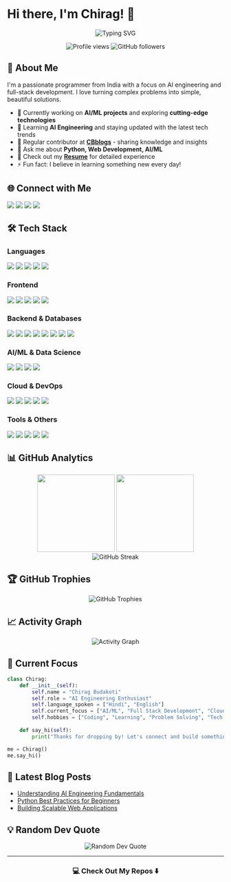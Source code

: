 # Hi there, I'm Chirag! 👋

<div align="center">
  <img src="https://readme-typing-svg.herokuapp.com?font=Fira+Code&pause=1000&color=36BCF7&center=true&vCenter=true&width=435&lines=AI+Engineering+Enthusiast;Full+Stack+Developer;Python+Specialist;Always+Learning+New+Things!" alt="Typing SVG" />
</div>

<p align="center">
  <img src="https://komarev.com/ghpvc/?username=cbcodes03&label=Profile%20views&color=0e75b6&style=flat" alt="Profile views" />
  <img src="https://img.shields.io/github/followers/cbcodes03?label=Followers&style=social" alt="GitHub followers" />
</p>

## 🚀 About Me

I'm a passionate programmer from India with a focus on AI engineering and full-stack development. I love turning complex problems into simple, beautiful solutions.

- 🔭 Currently working on **AI/ML projects** and exploring **cutting-edge technologies**
- 🌱 Learning **AI Engineering** and staying updated with the latest tech trends
- 📝 Regular contributor at **[CBblogs](CBblogs)** - sharing knowledge and insights
- 💬 Ask me about **Python, Web Development, AI/ML**
- 📄 Check out my **[Resume](resume-here)** for detailed experience
- ⚡ Fun fact: I believe in learning something new every day!

## 🌐 Connect with Me

<p>
<a href="https://linkedin.com/in/chirag-budakoti"><img src="https://img.shields.io/badge/-Chirag%20Budakoti-0077B5?style=flat&logo=Linkedin&logoColor=white"/></a>
<a href="https://www.leetcode.com/chirag-budakoti"><img src="https://img.shields.io/badge/-chirag__budakoti-FFA116?style=flat&logo=LeetCode&logoColor=black"/></a>
<a href="mailto:your-email@example.com"><img src="https://img.shields.io/badge/-Email-D14836?style=flat&logo=Gmail&logoColor=white"/></a>
<a href="https://twitter.com/yourusername"><img src="https://img.shields.io/badge/-@yourusername-1DA1F2?style=flat&logo=Twitter&logoColor=white"/></a>
</p>

## 🛠️ Tech Stack

### Languages
<p>
<img src="https://img.shields.io/badge/Python-3776AB?style=for-the-badge&logo=python&logoColor=white" />
<img src="https://img.shields.io/badge/JavaScript-F7DF1E?style=for-the-badge&logo=javascript&logoColor=black" />
<img src="https://img.shields.io/badge/C++-00599C?style=for-the-badge&logo=c%2B%2B&logoColor=white" />
<img src="https://img.shields.io/badge/C-00599C?style=for-the-badge&logo=c&logoColor=white" />
<img src="https://img.shields.io/badge/PHP-777BB4?style=for-the-badge&logo=php&logoColor=white" />
</p>

### Frontend
<p>
<img src="https://img.shields.io/badge/React-20232A?style=for-the-badge&logo=react&logoColor=61DAFB" />
<img src="https://img.shields.io/badge/Vue.js-35495E?style=for-the-badge&logo=vue.js&logoColor=4FC08D" />
<img src="https://img.shields.io/badge/HTML5-E34F26?style=for-the-badge&logo=html5&logoColor=white" />
<img src="https://img.shields.io/badge/CSS3-1572B6?style=for-the-badge&logo=css3&logoColor=white" />
<img src="https://img.shields.io/badge/React_Native-20232A?style=for-the-badge&logo=react&logoColor=61DAFB" />
</p>

### Backend & Databases
<p>
<img src="https://img.shields.io/badge/Django-092E20?style=for-the-badge&logo=django&logoColor=white" />
<img src="https://img.shields.io/badge/Flask-000000?style=for-the-badge&logo=flask&logoColor=white" />
<img src="https://img.shields.io/badge/Node.js-43853D?style=for-the-badge&logo=node.js&logoColor=white" />
<img src="https://img.shields.io/badge/Express.js-404D59?style=for-the-badge&logo=express&logoColor=white" />
<img src="https://img.shields.io/badge/MongoDB-4EA94B?style=for-the-badge&logo=mongodb&logoColor=white" />
<img src="https://img.shields.io/badge/PostgreSQL-316192?style=for-the-badge&logo=postgresql&logoColor=white" />
<img src="https://img.shields.io/badge/MySQL-00000F?style=for-the-badge&logo=mysql&logoColor=white" />
<img src="https://img.shields.io/badge/Redis-DC382D?style=for-the-badge&logo=redis&logoColor=white" />
</p>

### AI/ML & Data Science
<p>
<img src="https://img.shields.io/badge/TensorFlow-FF6F00?style=for-the-badge&logo=tensorflow&logoColor=white" />
<img src="https://img.shields.io/badge/scikit_learn-F7931E?style=for-the-badge&logo=scikit-learn&logoColor=white" />
<img src="https://img.shields.io/badge/Pandas-2C2D72?style=for-the-badge&logo=pandas&logoColor=white" />
<img src="https://img.shields.io/badge/OpenCV-27338e?style=for-the-badge&logo=OpenCV&logoColor=white" />
</p>

### Cloud & DevOps
<p>
<img src="https://img.shields.io/badge/AWS-232F3E?style=for-the-badge&logo=amazon-aws&logoColor=white" />
<img src="https://img.shields.io/badge/Google_Cloud-4285F4?style=for-the-badge&logo=google-cloud&logoColor=white" />
<img src="https://img.shields.io/badge/Microsoft_Azure-0078D4?style=for-the-badge&logo=microsoft-azure&logoColor=white" />
<img src="https://img.shields.io/badge/Docker-2496ED?style=for-the-badge&logo=docker&logoColor=white" />
<img src="https://img.shields.io/badge/Kubernetes-326ce5.svg?&style=for-the-badge&logo=kubernetes&logoColor=white" />
</p>

### Tools & Others
<p>
<img src="https://img.shields.io/badge/Git-F05032?style=for-the-badge&logo=git&logoColor=white" />
<img src="https://img.shields.io/badge/Linux-FCC624?style=for-the-badge&logo=linux&logoColor=black" />
<img src="https://img.shields.io/badge/Postman-FF6C37?style=for-the-badge&logo=postman&logoColor=white" />
<img src="https://img.shields.io/badge/Figma-F24E1E?style=for-the-badge&logo=figma&logoColor=white" />
<img src="https://img.shields.io/badge/Jenkins-D24939?style=for-the-badge&logo=Jenkins&logoColor=white" />
</p>

## 📊 GitHub Analytics

<div align="center">
  <img height="180em" src="https://github-readme-stats-eight-theta.vercel.app/api?username=cbcodes03&show_icons=true&theme=algolia&include_all_commits=true&count_private=true"/>
  <img height="180em" src="https://github-readme-stats-eight-theta.vercel.app/api/top-langs/?username=cbcodes03&layout=compact&langs_count=8&theme=algolia"/>
</div>

<div align="center">
  <img src="https://github-readme-streak-stats.herokuapp.com/?user=cbcodes03&theme=dark&background=0d1117&border=30363d&stroke=58a6ff&ring=1f6feb&fire=1f6feb&currStreakLabel=58a6ff" alt="GitHub Streak" />
</div>

## 🏆 GitHub Trophies
<div align="center">
  <img src="https://github-profile-trophy.vercel.app/?username=cbcodes03&theme=radical&no-frame=false&no-bg=false&margin-w=4" alt="GitHub Trophies" />
</div>

## 📈 Activity Graph
<div align="center">
  <img src="https://github-readme-activity-graph.vercel.app/graph?username=cbcodes03&theme=github-compact&bg_color=0d1117&color=58a6ff&line=1f6feb&point=58a6ff&area=true&hide_border=true" alt="Activity Graph" />
</div>

## 🎯 Current Focus

```python
class Chirag:
    def __init__(self):
        self.name = "Chirag Budakoti"
        self.role = "AI Engineering Enthusiast"
        self.language_spoken = ["Hindi", "English"]
        self.current_focus = ["AI/ML", "Full Stack Development", "Cloud Computing"]
        self.hobbies = ["Coding", "Learning", "Problem Solving", "Tech Blogging"]
    
    def say_hi(self):
        print("Thanks for dropping by! Let's connect and build something amazing together!")

me = Chirag()
me.say_hi()
```

## 📝 Latest Blog Posts
<!-- BLOG-POST-LIST:START -->
- [Understanding AI Engineering Fundamentals](your-blog-link)
- [Python Best Practices for Beginners](your-blog-link)
- [Building Scalable Web Applications](your-blog-link)
<!-- BLOG-POST-LIST:END -->

## 💡 Random Dev Quote
<div align="center">
  <img src="https://quotes-github-readme.vercel.app/api?type=horizontal&theme=radical" alt="Random Dev Quote" />
</div>

---

<div align="center">
  <h3>💻 Check Out My Repos ⬇️</h3>
</div>
